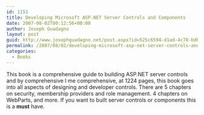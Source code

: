 ```yaml
---
id: 1151
title: Developing Microsoft ASP.NET Server Controls and Components
date: 2007-08-02T00:12:56+00:00
author: Joseph Guadagno
layout: post
guid: http://www.josephguadagno.net/post.aspx?id=525c6594-d1ad-4c78-bdba-175ef7203dc0
permalink: /2007/08/02/developing-microsoft-asp-net-server-controls-and-components/
categories:
  - Books
---
```

This book is a comprehensive guide to building ASP.NET server controls and by comprehensive I me comprehensive, at 1224 pages, this book goes into all aspects of designing and developer controls.  There are 5 chapters on security, membership providers and role management. 4 chapters on WebParts, and more.  If you want to built server controls or components this is a **must** have.